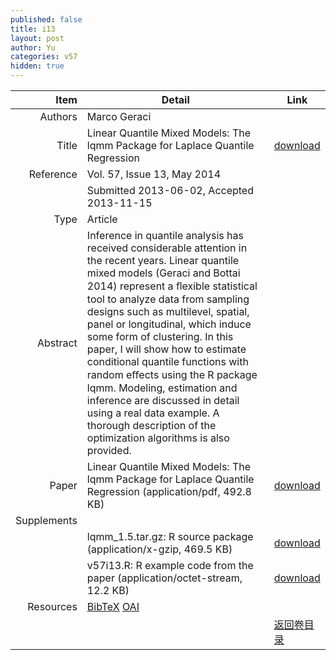 ```yaml
---
published: false
title: i13
layout: post
author: Yu
categories: v57
hidden: true
---
```


| Item | Detail | Link |
|---:|---|---|
| Authors | Marco Geraci| |
| Title |Linear Quantile Mixed Models: The lqmm Package for Laplace Quantile Regression | [download](http://www.jstatsoft.org/v57/i13/paper) |
| Reference |Vol. 57, Issue 13, May 2014 | |
| | Submitted 2013-06-02, Accepted 2013-11-15| | 
| Type | Article| |
| Abstract | Inference in quantile analysis has received considerable attention in the recent years. Linear quantile mixed models (Geraci and Bottai 2014) represent a ﬂexible statistical tool to analyze data from sampling designs such as multilevel, spatial, panel or longitudinal, which induce some form of clustering. In this paper, I will show how to estimate conditional quantile functions with random eﬀects using the R package lqmm. Modeling, estimation and inference are discussed in detail using a real data example. A thorough description of the optimization algorithms is also provided.| |
| Paper | Linear Quantile Mixed Models: The lqmm Package for Laplace Quantile Regression  (application/pdf, 492.8 KB)| [download](http://www.jstatsoft.org/v57/i13/paper) |
| Supplements | | |
| |lqmm_1.5.tar.gz: R source package  (application/x-gzip, 469.5 KB)|  [download](http://www.jstatsoft.org/v57/i13/supp/1) |
| |v57i13.R:        R example code from the paper  (application/octet-stream, 12.2 KB)|  [download](http://www.jstatsoft.org/v57/i13/supp/2) |
| Resources | [BibTeX](http://www.jstatsoft.org/v57/i13/bibtex) [OAI](http://www.jstatsoft.org/oai?verb=GetRecord&identifier=oai.jstatsoft/v57/i13&prefix=oai_dc)| |
| |  | [返回卷目录]({{site.baseurl}}/volume/v57.html) |